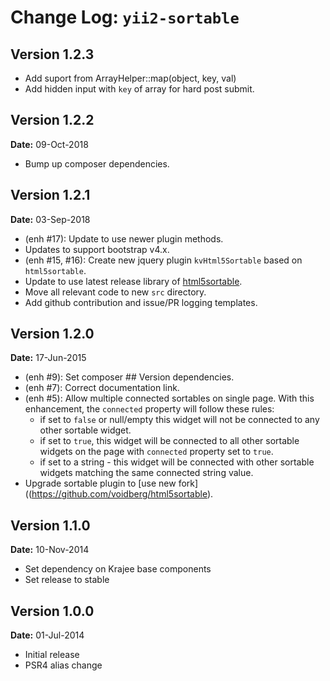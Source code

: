 Change Log: `yii2-sortable`
===========================

## Version 1.2.3

- Add suport from ArrayHelper::map(object, key, val)
- Add hidden input with `key` of array for hard post submit.

## Version 1.2.2

**Date:** 09-Oct-2018

- Bump up composer dependencies.

## Version 1.2.1

**Date:** 03-Sep-2018

- (enh #17): Update to use newer plugin methods.
- Updates to support bootstrap v4.x.
- (enh #15, #16): Create new jquery plugin `kvHtml5Sortable` based on `html5sortable`.
- Update to use latest release library of [html5sortable](https://github.com/lukasoppermann/html5sortable).
- Move all relevant code to new `src` directory.
- Add github contribution and issue/PR logging templates.

## Version 1.2.0

**Date:** 17-Jun-2015

- (enh #9): Set composer ## Version dependencies.
- (enh #7): Correct documentation link.
- (enh #5): Allow multiple connected sortables on single page. With this enhancement, the `connected` 
   property will follow these rules:
    - if set to `false` or null/empty this widget will not be connected to any other sortable widget.
    - if set to `true`, this widget will be connected to all other sortable widgets on the page with `connected` property set to `true`.
    - if set to a string - this widget will be connected with other sortable widgets matching the same connected string value.
- Upgrade sortable plugin to [use new fork]((https://github.com/voidberg/html5sortable).

## Version 1.1.0

**Date:** 10-Nov-2014

- Set dependency on Krajee base components
- Set release to stable

## Version 1.0.0

**Date:** 01-Jul-2014

- Initial release
- PSR4 alias change